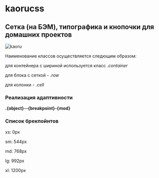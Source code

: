 # kaorucss

## Сетка (на БЭМ), типографика и кнопочки для домашних проектов

![kaoru](https://i.imgur.com/eqkKufu.png)

Наименование классов осуществляется следющим образом:

для контейнера с шириной используется класс *.container*

для блока с сеткой - *.row*

для колонки - *.cell*


### Реализация адаптивности
**.{object}--{breakpoint}-{mod}**

### Список брекпойнтов

xs: 0px

sm: 544px

md: 768px

lg: 992px

xl: 1200px









